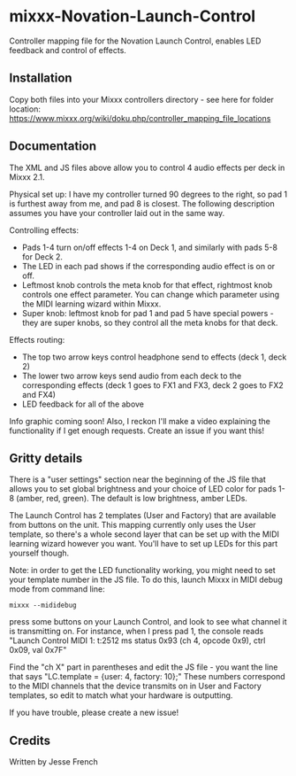 # mixxx-Novation-Launch-Control
Controller mapping file for the Novation Launch Control, enables LED feedback and control of effects.

## Installation
Copy both files into your Mixxx controllers directory - see here for folder location: https://www.mixxx.org/wiki/doku.php/controller_mapping_file_locations

## Documentation
The XML and JS files above allow you to control 4 audio effects per deck in Mixxx 2.1.

Physical set up: I have my controller turned 90 degrees to the right, so pad 1 is furthest away from me, and pad 8 is closest. The following description assumes you have your controller laid out in the same way.

Controlling effects:

- Pads 1-4 turn on/off effects 1-4 on Deck 1, and similarly with pads 5-8 for Deck 2. 
- The LED in each pad shows if the corresponding audio effect is on or off.
- Leftmost knob controls the meta knob for that effect, rightmost knob controls one effect parameter. You can change which parameter using the MIDI learning wizard within Mixxx.
- Super knob: leftmost knob for pad 1 and pad 5 have special powers - they are super knobs, so they control all the meta knobs for that deck.

Effects routing:

- The top two arrow keys control headphone send to effects (deck 1, deck 2)
- The lower two arrow keys send audio from each deck to the corresponding effects (deck 1 goes to FX1 and FX3, deck 2 goes to FX2 and FX4)
- LED feedback for all of the above

Info graphic coming soon! Also, I reckon I'll make a video explaining the functionality if I get enough requests. Create an issue if you want this!


## Gritty details
There is a "user settings" section near the beginning of the JS file that allows you to set global brightness and your choice of LED color for pads 1-8 (amber, red, green). The default is low brightness, amber LEDs.

The Launch Control has 2 templates (User and Factory) that are available from buttons on the unit. This mapping currently only uses the User template, so there's a whole second layer that can be set up with the MIDI learning wizard however you want. You'll have to set up LEDs for this part yourself though.

Note: in order to get the LED functionality working, you might need to set your template number in the JS file. To do this, launch Mixxx in MIDI debug mode from command line:

`mixxx --mididebug`

press some buttons on your Launch Control, and look to see what channel it is transmitting on. For instance, when I press pad 1, the console reads "Launch Control MIDI 1: t:2512 ms status 0x93 (ch 4, opcode 0x9), ctrl 0x09, val 0x7F" 

Find the "ch X" part in parentheses and edit the JS file - you want the line that says "LC.template = {user: 4, factory: 10};" These numbers correspond to the MIDI channels that the device transmits on in User and Factory templates, so edit to match what your hardware is outputting.

If you have trouble, please create a new issue!

## Credits
Written by Jesse French
